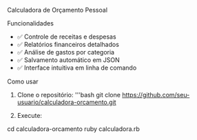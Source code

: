 Calculadora de Orçamento Pessoal

Funcionalidades

- ✅ Controle de receitas e despesas
- ✅ Relatórios financeiros detalhados
- ✅ Análise de gastos por categoria
- ✅ Salvamento automático em JSON
- ✅ Interface intuitiva em linha de comando

Como usar

1. Clone o repositório:
'''bash
git clone https://github.com/seu-usuario/calculadora-orcamento.git

2. Execute:

 cd calculadora-orcamento
ruby calculadora.rb
